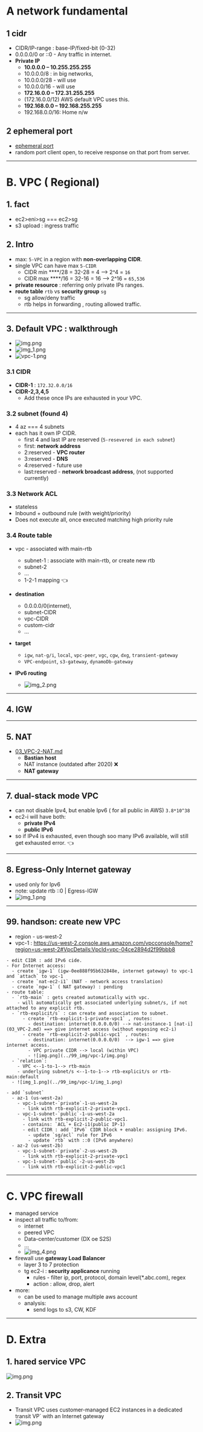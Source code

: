 # A  network fundamental
## 1 cidr
- CIDR/IP-range : base-IP/fixed-bit (0-32)
- 0.0.0.0/0  or ::0 -  Any traffic in internet.
- **Private IP**
  -  **10.0.0.0 – 10.255.255.255** 
    - 10.0.0.0/8 : in big networks, 
    - 10.0.0.0/28 - will use 
    - 10.0.0.0/16 - will use
  -  **172.16.0.0 – 172.31.255.255** 
    - (172.16.0.0/12)  AWS default VPC uses this.
  -  **192.168.0.0 – 192.168.255.255** 
    - 192.168.0.0/16: Home n/w

## 2 ephemeral port
- [ephemeral port](../99_img/vpc-2/img_2.png) 
- random port client open, to receive response on that port from server. 

---
# B. VPC ( Regional)
## 1. fact
- ec2>eni>sg === ec2>sg
- s3 upload : ingress traffic

## 2. Intro
- max: `5-VPC` in  a region with **non-overlapping CIDR**.
- single VPC can have max `5-CIDR`
  - CIDR min ****/28 = 32-28 = 4 --> 2^4 = `16`
  - CIDR max ****/16 = 32-16 = 16 --> 2^16 = `65,536`
- **private resource** : referring only private IPs ranges.
- **route table** `rtb` vs **security group** `sg`
  - sg allow/deny traffic
  - rtb helps in forwarding , routing allowed traffic.

---
## 3. Default VPC : walkthrough
- ![img.png](../99_img/vpc-1/img-v2.png)
- ![img_1.png](../99_img/vpc-1/img_1-v2.png)
- ![vpc-1.png](../99_img/draw-io/VPC-1.drawio.png)

### 3.1 CIDR
- **CIDR-1** : `172.32.0.0/16`
- **CIDR-2,3,4,5**  
  - Add these once IPs are exhausted in your VPC.
    
### 3.2 subnet (found 4) 
- 4 az === 4 subnets 
- each has it own IP CIDR.
   - first 4 and last IP  are reserved (`5-resevered in each subnet`) 
   - first: **network address**
   - 2:reserved - **VPC router**
   - 3:reserved - **DNS**
   - 4:reserved - future use
   - last:reserved - **network broadcast address**, (not supported currently)

### 3.3 Network ACL  
- stateless 
- Inbound + outbound rule (with weight/priority)
- Does not execute all, once executed matching high priority rule

### 3.4 Route table
- vpc - associated with main-rtb
  - subnet-1 : associate with main-rtb, or create new rtb
  - subnet-2
  - ...
  - 1-2-1 mapping :point_left:
  
- **destination**
  - 0.0.0.0/0(internet),
  - subnet-CIDR
  - vpc-CIDR
  - custom-cidr
  - ...
- **target**
  - `igw`, `nat-g/i`, `local`, `vpc-peer`, `vgc`, `cgw`, `dxg`, `transient-gateway`
  - `VPC-endpoint`, `s3-gateway`, `dynamoDb-gateway`

- **IPv6 routing**
  - ![img_2.png](../99_img/vpc-2/ipv6-3.png)
  
---
## 4. IGW

---
## 5. NAT 
- [03_VPC-2-NAT.md](03_VPC-2-NAT.md)
  - **Bastian host**
  - NAT instance (outdated after 2020) :x:
  - **NAT gateway**

---
## 7. dual-stack mode VPC
- can not disable Ipv4, but enable Ipv6 ( for all public in AWS) `3.8*10^38`
- ec2-i will have both:
  - **private IPv4** 
  - **public IPv6** 
- so if IPv4 is exhausted, even though soo many IPv6 available, will still get exhausted error. :point_left:

---
## 8. Egress-Only Internet gateway
- used only for Ipv6
- note: update rtb ::0 | Egress-IGW
- ![img_1.png](../99_img/vpc-2/ipv6-2.png)


---
## 99. handson: create new VPC
- region - us-west-2
- vpc-1 : https://us-west-2.console.aws.amazon.com/vpcconsole/home?region=us-west-2#VpcDetails:VpcId=vpc-04ce2894d2f99bbb8
```
- edit CIDR : add IPv6 cide.
- For Internet access:
  - create `igw-1` (igw-0ee888f95b632848e, internet gateway) to vpc-1 and `attach` to vpc-1
  - create `nat-ec2-i1` (NAT - network access translation)
  - create `ngw-1` ( NAT gateway) : pending
- route table:
  - `rtb-main` : gets created automatically with vpc.
    - will automatically get associated underlying subnet/s, if not attached to any explicit rtb.
  - `rtb-explicit/s` : can create and association to subnet.
      - create `rtb-explicit-1-private-vpc1` , routes:
        - destination: internet(0.0.0.0/0) --> nat-instance-1 [nat-i](03_VPC-2.md) ==> give internet access (without exposing ec2-i)
      - create `rtb-explicit-2-public-vpc1` , routes: 
        - destination: internet(0.0.0.0/0)  --> igw-1 ==> give internet access.
        - VPC private CIDR --> local (within VPC)
        - ![img.png](../99_img/vpc-1/img.png)
  - `relation`:
    - VPC <--1-to-1--> rtb-main
    - underlying subnet/s <--1-to-1--> rtb-explicit/s or rtb-main:default
  - ![img_1.png](../99_img/vpc-1/img_1.png)

- add `subnet`
  - az-1 (us-west-2a)
    - vpc-1-subnet-`private`-1-us-west-2a
      - link with rtb-explicit-2-private-vpc1.
    - vpc-1-subnet-`public`-1-us-west-2a
      - link with rtb-explicit-2-public-vpc1.
      - contains: `ACL`+ Ec2-i1(public IP-1)
      - edit CIDR : add `IPv6` CIDR block + enable: assigning IPv6.
        - update `sg/acl` rule for IPv6
        - update `rtb` with ::0 (IPv6 anywhere)
  - az-2 (us-west-2b)
    - vpc-1-subnet-`private`-2-us-west-2b
      - link with rtb-explicit-2-private-vpc1
    - vpc-1-subnet-`public`-2-us-west-2b
      - link with rtb-explicit-2-public-vpc1
```


---
# C. VPC firewall
- managed service
- inspect all traffic to/from:
  - internet
  - peered VPC
  - Data-center/customer (DX oe S2S)
  - ...
  - ![img_4.png](../99_img/vpc-4/img_4.png)
- firewall use **gateway Load Balancer** 
  - layer 3 to 7 protection
  - tg ec2-i : **security applicance** running
    - rules - filter ip, port, protocol, domain level(*.abc.com), regex
    - action : allow, drop, alert
- more:
  - can be used to manage multiple aws account
  - analysis:
    - send logs to s3, CW, KDF

---
# D. Extra
## 1. hared service VPC
![img.png](../99_img/vpc-1/SharedserviceVPC.png)

## 2. Transit VPC
-  Transit VPC uses customer-managed EC2 instances in a dedicated transit VP` with an Internet gateway
- ![img.png](../99_img/vpc-1/Transit-VPC.png)






